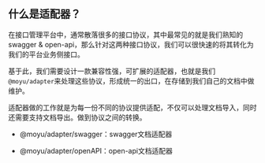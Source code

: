 

## 什么是适配器？

在接口管理平台中，通常散落很多的接口协议，其中最常见的就是我们熟知的swagger & open-api，那么针对这两种接口协议，我们可以很快速的将其转化为我们的平台业务侧接口。

基于此，我们需要设计一款兼容性强，可扩展的适配器，也就是我们`@moyu/adapter`来处理这些协议，形成统一的出口，在存储到我们自己的文档中做维护。

适配器做的工作就是为每一份不同的协议提供适配，不仅可以处理文档导入，同时还需要支持文档导出。做到协议之间的转换。


- @moyu/adapter/swagger：swagger文档适配器

- @moyu/adapter/openAPI：open-api文档适配器

